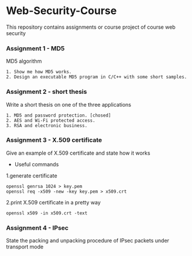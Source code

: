 Web-Security-Course
===================


This repository contains assignments or course project of course web security

### Assignment 1 - MD5
MD5 algorithm

```
1. Show me how MD5 works.
2. Design an executable MD5 program in C/C++ with some short samples.
```

### Assignment 2 - short thesis
Write a short thesis on one of the three applications 

```
1. MD5 and password protection. [chosed]
2. AES and Wi‐Fi protected access.
3. RSA and electronic business.
```

### Assignment 3 - X.509 certificate
Give an example of X.509 certificate and state how it works

* Useful commands

 1.generate certificate
 ```shell
 openssl genrsa 1024 > key.pem
 openssl req -x509 -new -key key.pem > x509.crt
 ```
 2.print X.509 certificate in a pretty way
 ```shell
 openssl x509 -in x509.crt -text
 ```

### Assignment 4 - IPsec
State the packing and unpacking procedure of IPsec packets under transport mode
